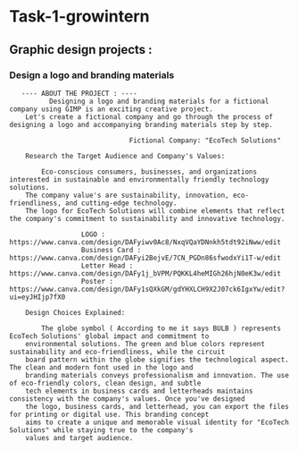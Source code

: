 # Task-1-growintern

## Graphic design projects :

### Design a logo and branding materials

       ---- ABOUT THE PROJECT : ----
              Designing a logo and branding materials for a fictional company using GIMP is an exciting creative project. 
        Let's create a fictional company and go through the process of designing a logo and accompanying branding materials step by step.

                                  Fictional Company: "EcoTech Solutions"

        Research the Target Audience and Company's Values:

            Eco-conscious consumers, businesses, and organizations interested in sustainable and environmentally friendly technology solutions.
        The company value's are sustainability, innovation, eco-friendliness, and cutting-edge technology.
        The logo for EcoTech Solutions will combine elements that reflect the company's commitment to sustainability and innovative technology. 

                      LOGO : https://www.canva.com/design/DAFyiwv0Ac8/NxqVQaYDNnkh5tdt92iNww/edit
                      Business Card : https://www.canva.com/design/DAFyi2BejvE/7CN_PGDn86sfwodxYi1T-w/edit
                      Letter Head : https://www.canva.com/design/DAFy1j_bVPM/PQKKL4heMIGh26hjN0eK3w/edit
                      Poster : https://www.canva.com/design/DAFy1sQXkGM/gdYHXLCH9X2J07ck6IgxYw/edit?ui=eyJHIjp7fX0

        Design Choices Explained:

            The globe symbol ( According to me it says BULB ) represents EcoTech Solutions' global impact and commitment to 
        environmental solutions. The green and blue colors represent sustainability and eco-friendliness, while the circuit 
        board pattern within the globe signifies the technological aspect. The clean and modern font used in the logo and 
        branding materials conveys professionalism and innovation. The use of eco-friendly colors, clean design, and subtle 
        tech elements in business cards and letterheads maintains consistency with the company's values. Once you've designed 
        the logo, business cards, and letterhead, you can export the files for printing or digital use. This branding concept 
        aims to create a unique and memorable visual identity for "EcoTech Solutions" while staying true to the company's 
        values and target audience.
